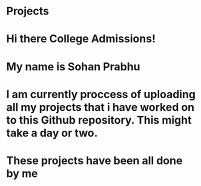 # Projects

# Hi there College Admissions!
# My name is Sohan Prabhu
# I am currently proccess of uploading all my projects that i have worked on to this Github repository. This might take a day or two.
# These projects have been all done by me 

